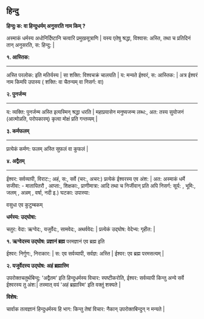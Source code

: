 

## हिन्दु

**हिन्दुः क: वा हिन्दुधर्मम् अनुसरति नाम किम् ?**

अस्माकं धर्मस्य अधोनिर्दिष्टानि चत्वारि प्रमुखसूत्राणि | यस्य एतेषु श्रद्धा, विश्वास: अस्ति, तथा च प्रतिदिनं तान् अनुसरति, स: हिन्दु: |

**१. आस्तिक:**
<hr />

अस्ति परलोक: इति मतिर्यस्य | सा शक्ति: विश्वचक्रं चालयति | य: मन्यते ईश्वरं, स: आस्तिक: | 
अत्र ईश्वरं नाम किमपि उपास्य ( शक्ति: वा चैतन्यम् वा निसर्ग: वा)

**२. पुनर्जन्म**
<hr />

य: व्यक्ति: पुनर्जन्म अस्ति इत्यस्मिन् श्रद्धा धरति | महाप्रयासेन मनुष्यजन्म लब्ध:, अत: तस्य सुयोजनं (आत्मोन्नति, परोपकारम्) कृत्वा मोक्षं प्रति गन्तव्यम् |


**३. कर्मफलम्**
<hr />

प्रत्येकं कर्मण: फलम् अस्ति सुफलं वा कुफलं | 


**४. अद्वैतम्**
<hr />

ईश्वर: सर्वव्यापी, विराट:; अहं, स:, सर्वे (चर:, अचर:)  प्रत्येकं ईश्वरस्य एव अंश: | अत: अस्माकं धर्मे सजीवा: - मातापितरौ , आप्ता:, शिक्षका:, प्राणीमात्रा: आदि तथा च निर्जीवान् प्रति अपि निसर्ग: सूर्य: , भूमि:, जलम् , अन्नम् , वर्षा, नदी इ.) घटका: उपास्या: 

वसुधा एव कुटुम्बकम् 


**धर्मस्य: उद्घोषा:**

चतुर: वेदा: ऋग्वेद:, यजुर्वेद:, सामवेद:, अथर्ववेद: | प्रत्येकं उद्घोष: वेदेभ्य: गृहीत: |


**१. ऋग्वेदस्य उद्घोष: प्रज्ञानं ब्रह्म**
परमज्ञानं एव ब्रह्म इति

ईश्वर: निर्गुण:, निराकार: | स: एव सर्वव्यापी, सर्वज्ञ: अस्ति | ईश्वर: एव ब्रह्म परमसत्यम् |


**२. यजुर्वेदस्य उद्घोष: अहं ब्रह्मास्मि**

उपरोक्तचतुर्थबिन्दु: 'अद्वैतम' इति हिन्दुधर्मस्य विचार: स्पष्टीकरोति, ईश्वर: सर्वव्यापी किन्तु अन्ये सर्वे ईश्वरस्य तु अंश:| तस्मात् वयं 'अहं ब्रह्मास्मि' इति वक्तुं शक्यते |


**विशेष:**

चार्वाक तत्वज्ञानं हिन्दुधर्मस्य हि भाग: किन्तु तेषां विचार: नैकान् उपरोक्तबिन्दुन् न मन्यते |
